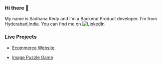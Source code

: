 ### Hi there 👋
My name is Sadhana Redy and I'm a Backend Product developer. I'm from Hyderabad,India. You can find me on   <a href="https://www.linkedin.com/in/sadhana-reddy-4968ba1ab/"><img src="https://img.shields.io/badge/LinkedIn--_.svg?style=social&logo=linkedin" alt="LinkedIn"></a>


### Live Projects

<!-- live starts -->

- [Ecommerce Website](http://mern-ecom-frontend.herokuapp.com/) 


  <!-- live ends -->

<!-- live starts -->

 - [Image Puzzle Game](https://sadhanareddyb.github.io/IMAGE-PUZZLE/) 

  <!-- live ends -->


<!--
**sadhanareddyb/sadhanareddyb** is a ✨ _special_ ✨ repository because its `README.md` (this file) appears on your GitHub profile.

Here are some ideas to get you started:

- 🔭 I’m currently working on ...
- 🌱 I’m currently learning ...
- 👯 I’m looking to collaborate on ...
- 🤔 I’m looking for help with ...
- 💬 Ask me about ...
- 📫 How to reach me: ...
- 😄 Pronouns: ...
- ⚡ Fun fact: ...
-->
